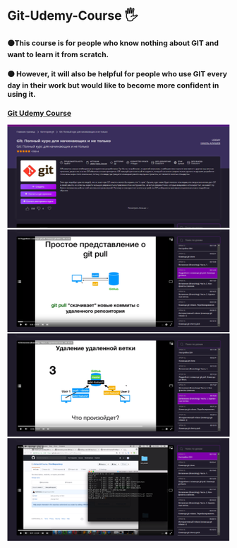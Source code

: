 <h1 align>Git-Udemy-Course 🖐</h1>
<h3>🟠This course is for people who know nothing about GIT and want to learn it from scratch.</h3>
<h3>🟠 However, it will also be helpful for people who use GIT every day in their work but would like to become more confident in using it.</h2>
<h3><a href="https://coursehunter.net/course/git-polnyy-kurs-dlya-nachinayushchih-i-ne-tolko?lesson=1"><strong>Git Udemy Course</strong></a></h3>
<img src="README images/0.png" alt="Logo">
<img src="README images/1.png" alt="Logo">
<img src="README images/2.png" alt="Logo">
<img src="README images/3.png" alt="Logo">

